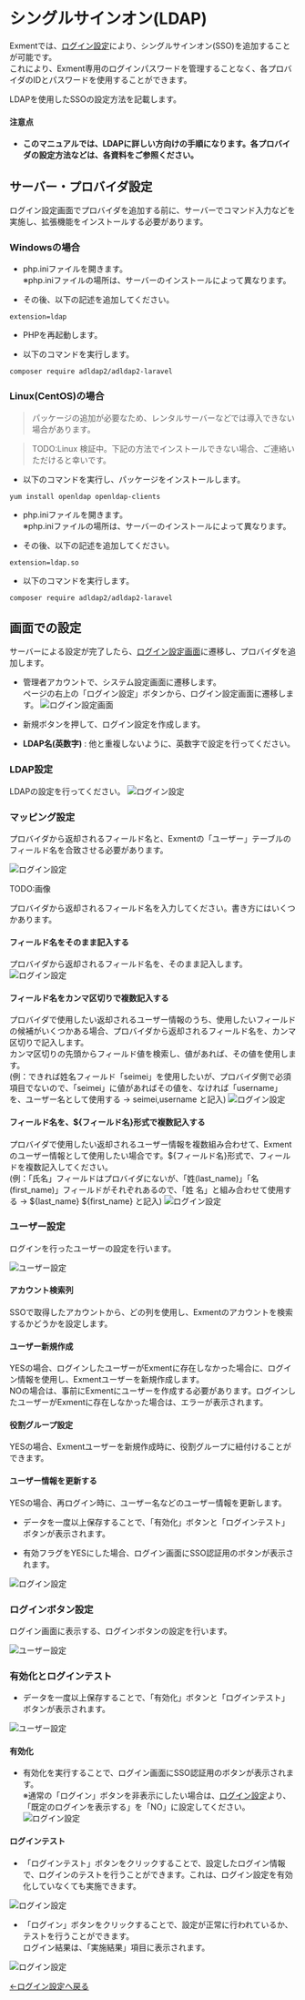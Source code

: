 # シングルサインオン(LDAP)
Exmentでは、[ログイン設定](/ja/login_setting)により、シングルサインオン(SSO)を追加することが可能です。  
これにより、Exment専用のログインパスワードを管理することなく、各プロバイダのIDとパスワードを使用することができます。  
  
LDAPを使用したSSOの設定方法を記載します。  


#### 注意点
- **このマニュアルでは、LDAPに詳しい方向けの手順になります。各プロバイダの設定方法などは、各資料をご参照ください。**


## サーバー・プロバイダ設定
ログイン設定画面でプロバイダを追加する前に、サーバーでコマンド入力などを実施し、拡張機能をインストールする必要があります。

### Windowsの場合

- php.iniファイルを開きます。  
※php.iniファイルの場所は、サーバーのインストールによって異なります。  

- その後、以下の記述を追加してください。  

```
extension=ldap
```

- PHPを再起動します。

- 以下のコマンドを実行します。

```
composer require adldap2/adldap2-laravel
```


### Linux(CentOS)の場合

> パッケージの追加が必要なため、レンタルサーバーなどでは導入できない場合があります。

> TODO:Linux 検証中。下記の方法でインストールできない場合、ご連絡いただけると幸いです。

- 以下のコマンドを実行し、パッケージをインストールします。

```
yum install openldap openldap-clients
```

- php.iniファイルを開きます。  
※php.iniファイルの場所は、サーバーのインストールによって異なります。  

- その後、以下の記述を追加してください。  

```
extension=ldap.so
```


- 以下のコマンドを実行します。

```
composer require adldap2/adldap2-laravel
```


## 画面での設定
サーバーによる設定が完了したら、[ログイン設定画面](/ja/login_setting)に遷移し、プロバイダを追加します。

- 管理者アカウントで、システム設定画面に遷移します。  
ページの右上の「ログイン設定」ボタンから、ログイン設定画面に遷移します。
![ログイン設定画面](img/login/login_setting1.png)  

- 新規ボタンを押して、ログイン設定を作成します。  

- **LDAP名(英数字)** : 他と重複しないように、英数字で設定を行ってください。

### LDAP設定
LDAPの設定を行ってください。
![ログイン設定](img/login/login_ldap1.png)  

### マッピング設定
プロバイダから返却されるフィールド名と、Exmentの「ユーザー」テーブルのフィールド名を合致させる必要があります。  

![ログイン設定](img/login/login_mapping1.png)  

TODO:画像

プロバイダから返却されるフィールド名を入力してください。書き方にはいくつかあります。  

#### フィールド名をそのまま記入する
プロバイダから返却されるフィールド名を、そのまま記入します。
![ログイン設定](img/login/login_mapping3.png)  

#### フィールド名をカンマ区切りで複数記入する
プロバイダで使用したい返却されるユーザー情報のうち、使用したいフィールドの候補がいくつかある場合、プロバイダから返却されるフィールド名を、カンマ区切りで記入します。  
カンマ区切りの先頭からフィールド値を検索し、値があれば、その値を使用します。  
(例：できれば姓名フィールド「seimei」を使用したいが、プロバイダ側で必須項目でないので、「seimei」に値があればその値を、なければ「username」を、ユーザー名として使用する → seimei,username と記入)
![ログイン設定](img/login/login_mapping4.png)  

#### フィールド名を、${フィールド名}形式で複数記入する
プロバイダで使用したい返却されるユーザー情報を複数組み合わせて、Exmentのユーザー情報として使用したい場合です。${フィールド名}形式で、フィールドを複数記入してください。  
(例：「氏名」フィールドはプロバイダにないが、「姓(last_name)」「名(first_name)」フィールドがそれぞれあるので、「姓 名」と組み合わせて使用する → ${last_name} ${first_name} と記入)
![ログイン設定](img/login/login_mapping5.png)  


### ユーザー設定
ログインを行ったユーザーの設定を行います。

![ユーザー設定](img/login/login_setting5.png)  

#### アカウント検索列
SSOで取得したアカウントから、どの列を使用し、Exmentのアカウントを検索するかどうかを設定します。

#### ユーザー新規作成
YESの場合、ログインしたユーザーがExmentに存在しなかった場合に、ログイン情報を使用し、Exmentユーザーを新規作成します。  
NOの場合は、事前にExmentにユーザーを作成する必要があります。ログインしたユーザーがExmentに存在しなかった場合は、エラーが表示されます。

#### 役割グループ設定
YESの場合、Exmentユーザーを新規作成時に、役割グループに紐付けることができます。  

#### ユーザー情報を更新する
YESの場合、再ログイン時に、ユーザー名などのユーザー情報を更新します。


- データを一度以上保存することで、「有効化」ボタンと「ログインテスト」ボタンが表示されます。

- 有効フラグをYESにした場合、ログイン画面にSSO認証用のボタンが表示されます。  

![ログイン設定](img/login/login_ldap1.png)  


### ログインボタン設定
ログイン画面に表示する、ログインボタンの設定を行います。  

![ユーザー設定](img/login/login_setting6.png)  


### 有効化とログインテスト
- データを一度以上保存することで、「有効化」ボタンと「ログインテスト」ボタンが表示されます。

![ユーザー設定](img/login/login_setting7.png)  

#### 有効化
- 有効化を実行することで、ログイン画面にSSO認証用のボタンが表示されます。  
※通常の「ログイン」ボタンを非表示にしたい場合は、[ログイン設定](/ja/login_setting)より、「既定のログインを表示する」を「NO」に設定してください。
![ログイン設定](img/login/login_ldap2.png)  


#### ログインテスト
- 「ログインテスト」ボタンをクリックすることで、設定したログイン情報で、ログインのテストを行うことができます。これは、ログイン設定を有効化していなくても実施できます。  

![ログイン設定](img/login/login_ldap3.png)  


- 「ログイン」ボタンをクリックすることで、設定が正常に行われているか、テストを行うことができます。  
ログイン結果は、「実施結果」項目に表示されます。

![ログイン設定](img/login/login_ldap4.png)  

  
  
[←ログイン設定へ戻る](/ja/login_setting)
